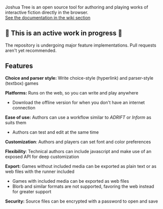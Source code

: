 Joshua Tree is an open source tool for authoring and playing works of interactive fiction directly in the browser.  
[See the documentation in the wiki section](https://github.com/JoshuaLamusga/joshua-tree/wiki)

## 🚧 This is an active work in progress 🚧

The repository is undergoing major feature implementations. Pull requests aren't yet recommended.

## Features

**Choice and parser style:** Write choice-style (hyperlink) and parser-style (textbox) games

**Platforms:** Runs on the web, so you can write and play anywhere

- Download the offline version for when you don't have an internet connection

**Ease of use:** Authors can use a workflow similar to _ADRIFT_ or _Inform_ as suits them

- Authors can test and edit at the same time

**Customization**: Authors and players can set font and color preferences

**Flexibility**: Technical authors can include javascript and make use of an exposed API for deep customization

**Export:** Games without included media can be exported as plain text or as web files with the runner included

- Games with included media can be exported as web files
- Blorb and similar formats are not supported, favoring the web instead for greater support

**Security:** Source files can be encrypted with a password to open and save
